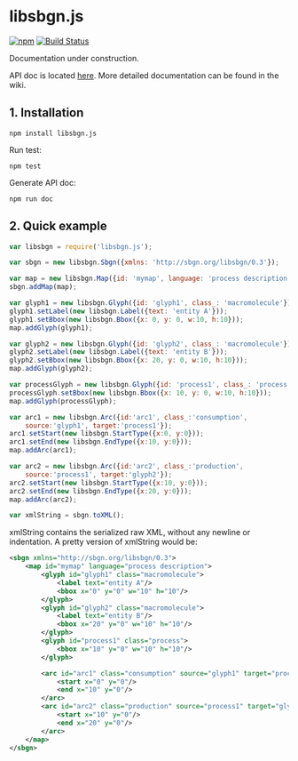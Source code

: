 # libsbgn.js

[![npm](https://img.shields.io/npm/v/libsbgn.js.svg)](https://www.npmjs.com/package/libsbgn.js)
[![Build Status](https://travis-ci.org/eisbm/libsbgn.js.svg?branch=master)](https://travis-ci.org/eisbm/libsbgn.js)

Documentation under construction.

API doc is located [here](https://eisbm.github.io/libsbgn.js/).
More detailed documentation can be found in the wiki.

## 1. Installation

```
npm install libsbgn.js
```

Run test:
```
npm test
```

Generate API doc:
```
npm run doc
```

## 2. Quick example

```javascript
var libsbgn = require('libsbgn.js');

var sbgn = new libsbgn.Sbgn({xmlns: 'http://sbgn.org/libsbgn/0.3'});

var map = new libsbgn.Map({id: 'mymap', language: 'process description'});
sbgn.addMap(map);

var glyph1 = new libsbgn.Glyph({id: 'glyph1', class_: 'macromolecule'});
glyph1.setLabel(new libsbgn.Label({text: 'entity A'}));
glyph1.setBbox(new libsbgn.Bbox({x: 0, y: 0, w:10, h:10}));
map.addGlyph(glyph1);

var glyph2 = new libsbgn.Glyph({id: 'glyph2', class_: 'macromolecule'});
glyph2.setLabel(new libsbgn.Label({text: 'entity B'}));
glyph2.setBbox(new libsbgn.Bbox({x: 20, y: 0, w:10, h:10}));
map.addGlyph(glyph2);

var processGlyph = new libsbgn.Glyph({id: 'process1', class_: 'process'});
processGlyph.setBbox(new libsbgn.Bbox({x: 10, y: 0, w:10, h:10}));
map.addGlyph(processGlyph);

var arc1 = new libsbgn.Arc({id:'arc1', class_:'consumption',
	source:'glyph1', target:'process1'});
arc1.setStart(new libsbgn.StartType({x:0, y:0}));
arc1.setEnd(new libsbgn.EndType({x:10, y:0}));
map.addArc(arc1);

var arc2 = new libsbgn.Arc({id:'arc2', class_:'production',
	source:'process1', target:'glyph2'});
arc2.setStart(new libsbgn.StartType({x:10, y:0}));
arc2.setEnd(new libsbgn.EndType({x:20, y:0}));
map.addArc(arc2);

var xmlString = sbgn.toXML();
```

xmlString contains the serialized raw XML, without any newline or indentation. A pretty version of xmlString would be:

```xml
<sbgn xmlns="http://sbgn.org/libsbgn/0.3">
	<map id="mymap" language="process description">
		<glyph id="glyph1" class="macromolecule">
			<label text="entity A"/>
			<bbox x="0" y="0" w="10" h="10"/>
		</glyph>
		<glyph id="glyph2" class="macromolecule">
			<label text="entity B"/>
			<bbox x="20" y="0" w="10" h="10"/>
		</glyph>
		<glyph id="process1" class="process">
			<bbox x="10" y="0" w="10" h="10"/>
		</glyph>

		<arc id="arc1" class="consumption" source="glyph1" target="process1">
			<start x="0" y="0"/>
			<end x="10" y="0"/>
		</arc>
		<arc id="arc2" class="production" source="process1" target="glyph2">
			<start x="10" y="0"/>
			<end x="20" y="0"/>
		</arc>
	</map>
</sbgn>
```
